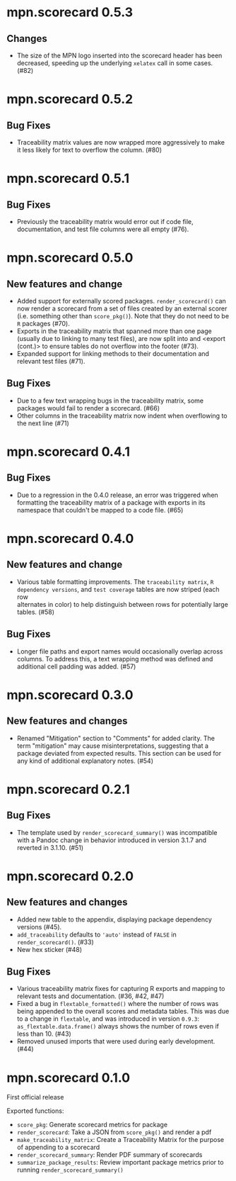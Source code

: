 # mpn.scorecard 0.5.3

## Changes

 - The size of the MPN logo inserted into the scorecard header has been
   decreased, speeding up the underlying `xelatex` call in some cases. (#82)

# mpn.scorecard 0.5.2

## Bug Fixes

 - Traceability matrix values are now wrapped more aggressively to make it less
   likely for text to overflow the column. (#80)

# mpn.scorecard 0.5.1

## Bug Fixes

 - Previously the traceability matrix would error out if code file,
   documentation, and test file columns were all empty (#76).

# mpn.scorecard 0.5.0

## New features and change

 - Added support for externally scored packages. `render_scorecard()` can now
   render a scorecard from a set of files created by an external scorer (i.e.
   something other than `score_pkg()`). Note that they do not need to be `R`
   packages (#70).
 - Exports in the traceability matrix that spanned more than one page (usually 
  due to linking to many test files), are now split into <export> and 
  <export (cont.)> to ensure tables do not overflow into the footer (#73).
 - Expanded support for linking methods to their documentation and relevant test
   files (#71).

## Bug Fixes

 - Due to a few text wrapping bugs in the traceability matrix, some packages
   would fail to render a scorecard. (#66)
 - Other columns in the traceability matrix now indent when overflowing to the 
   next line (#71) 

# mpn.scorecard 0.4.1

## Bug Fixes

 - Due to a regression in the 0.4.0 release, an error was triggered when
   formatting the traceability matrix of a package with exports in its namespace
   that couldn't be mapped to a code file. (#65)

# mpn.scorecard 0.4.0

## New features and change

 - Various table formatting improvements. The `traceability matrix`, 
 `R dependency versions`, and `test coverage` tables are now striped (each row  
 alternates in color) to help distinguish between rows for potentially large 
 tables. (#58)

## Bug Fixes

 - Longer file paths and export names would occasionally overlap across columns.
 To address this, a text wrapping method was defined and additional cell padding
 was added. (#57)

# mpn.scorecard 0.3.0

## New features and changes

 - Renamed "Mitigation" section to "Comments" for added clarity. The term 
 "mitigation" may cause misinterpretations, suggesting that a package deviated
 from expected results. This section can be used for any kind of additional 
 explanatory notes. (#54)

# mpn.scorecard 0.2.1

## Bug Fixes

 - The template used by `render_scorecard_summary()` was incompatible with a Pandoc
 change in behavior introduced in version 3.1.7 and reverted in 3.1.10. (#51)

# mpn.scorecard 0.2.0

## New features and changes

 - Added new table to the appendix, displaying package dependency versions (#45).
 - `add_traceability` defaults to `'auto'` instead of `FALSE` in `render_scorecard()`. (#33)
 - New hex sticker (#48)
 
## Bug Fixes

 - Various traceability matrix fixes for capturing R exports and mapping to relevant tests and documentation. (#36, #42, #47)
 - Fixed a bug in `flextable_formatted()` where the number of rows was being appended to the overall scores and metadata tables. This was due to a change in `flextable`, and was introduced in version `0.9.3`: `as_flextable.data.frame()` always shows the number of rows even if less than 10. (#43)
 - Removed unused imports that were used during early development. (#44)

# mpn.scorecard 0.1.0

First official release

Exported functions:

 - `score_pkg`: Generate scorecard metrics for package
 - `render_scorecard`: Take a JSON from `score_pkg()` and render a pdf
 - `make_traceability_matrix`: Create a Traceability Matrix for the purpose of appending to a scorecard
 - `render_scorecard_summary`: Render PDF summary of scorecards
 - `summarize_package_results`: Review important package metrics prior to running `render_scorecard_summary()`
